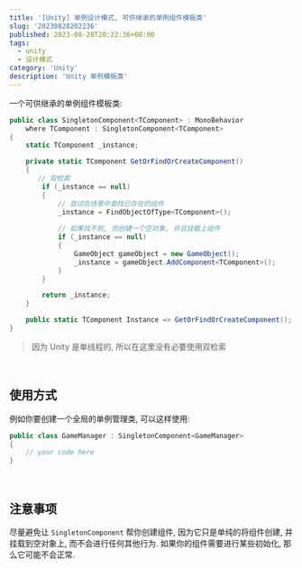 ```yaml
---
title: '[Unity] 单例设计模式, 可供继承的单例组件模板类'
slug: '20230828202236'
published: 2023-08-28T20:22:36+08:00
tags:
  - unity
  - 设计模式
category: 'Unity'
description: 'Unity 单例模板类'
---
```


一个可供继承的单例组件模板类:


```cs
public class SingletonComponent<TComponent> : MonoBehavior
    where TComponent : SingletonComponent<TComponent>
{
    static TComponent _instance;

    private static TComponent GetOrFindOrCreateComponent()
    {
       // 双检索
        if (_instance == null)
        {
            // 尝试在场景中查找已存在的组件
            _instance = FindObjectOfType<TComponent>();
            
            // 如果找不到, 则创建一个空对象, 并且挂载上组件
            if (_instance == null)
            {
                GameObject gameObject = new GameObject();
                _instance = gameObject.AddComponent<TComponent>();
            }
        }

        return _instance;
    }

    public static TComponent Instance => GetOrFindOrCreateComponent();
}
```


> 因为 Unity 是单线程的, 所以在这里没有必要使用双检索


<br/>


## 使用方式


例如你要创建一个全局的单例管理类, 可以这样使用:

```cs
public class GameManager : SingletonComponent<GameManager>
{
    // your code here
}
```


<br/>


## 注意事项


尽量避免让 `SingletonComponent` 帮你创建组件, 因为它只是单纯的将组件创建, 并挂载到空对象上, 而不会进行任何其他行为. 如果你的组件需要进行某些初始化, 那么它可能不会正常.

